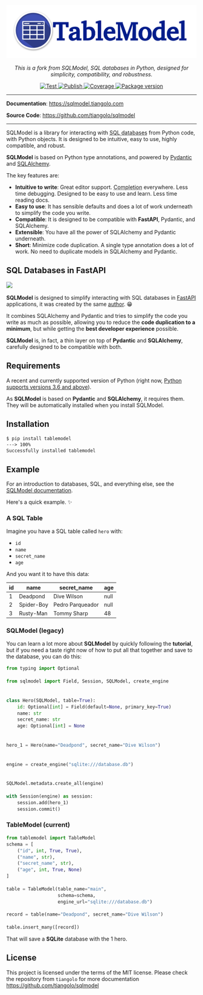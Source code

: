 ![image](imgs/tablemodel.png)

<p align="center">
    <em>This is a fork from SQLModel, SQL databases in Python, designed for simplicity, compatibility, and robustness.</em>
</p>
<p align="center">
<a href="https://github.com/tiangolo/sqlmodel/actions?query=workflow%3ATest" target="_blank">
    <img src="https://github.com/tiangolo/sqlmodel/workflows/Test/badge.svg" alt="Test">
</a>
<a href="https://github.com/tiangolo/sqlmodel/actions?query=workflow%3APublish" target="_blank">
    <img src="https://github.com/tiangolo/sqlmodel/workflows/Publish/badge.svg" alt="Publish">
</a>
<a href="https://codecov.io/gh/tiangolo/sqlmodel" target="_blank">
    <img src="https://img.shields.io/codecov/c/github/tiangolo/sqlmodel?color=%2334D058" alt="Coverage">
</a>
<a href="https://pypi.org/project/sqlmodel" target="_blank">
    <img src="https://img.shields.io/pypi/v/sqlmodel?color=%2334D058&label=pypi%20package" alt="Package version">
</a>
</p>

---

**Documentation**: <a href="https://sqlmodel.tiangolo.com" target="_blank">https://sqlmodel.tiangolo.com</a>

**Source Code**: <a href="https://github.com/tiangolo/sqlmodel" target="_blank">https://github.com/tiangolo/sqlmodel</a>

---

SQLModel is a library for interacting with <abbr title='Also called "Relational databases"'>SQL databases</abbr> from Python code, with Python objects. It is designed to be intuitive, easy to use, highly compatible, and robust.

**SQLModel** is based on Python type annotations, and powered by <a href="https://pydantic-docs.helpmanual.io/" class="external-link" target="_blank">Pydantic</a> and <a href="https://sqlalchemy.org/" class="external-link" target="_blank">SQLAlchemy</a>.

The key features are:

* **Intuitive to write**: Great editor support. <abbr title="also known as auto-complete, autocompletion, IntelliSense">Completion</abbr> everywhere. Less time debugging. Designed to be easy to use and learn. Less time reading docs.
* **Easy to use**: It has sensible defaults and does a lot of work underneath to simplify the code you write.
* **Compatible**: It is designed to be compatible with **FastAPI**, Pydantic, and SQLAlchemy.
* **Extensible**: You have all the power of SQLAlchemy and Pydantic underneath.
* **Short**: Minimize code duplication. A single type annotation does a lot of work. No need to duplicate models in SQLAlchemy and Pydantic.

## SQL Databases in FastAPI

<a href="https://fastapi.tiangolo.com" target="_blank"><img src="https://fastapi.tiangolo.com/img/logo-margin/logo-teal.png" style="width: 20%;"></a>

**SQLModel** is designed to simplify interacting with SQL databases in <a href="https://fastapi.tiangolo.com" class="external-link" target="_blank">FastAPI</a> applications, it was created by the same <a href="https://tiangolo.com/" class="external-link" target="_blank">author</a>. 😁

It combines SQLAlchemy and Pydantic and tries to simplify the code you write as much as possible, allowing you to reduce the **code duplication to a minimum**, but while getting the **best developer experience** possible.

**SQLModel** is, in fact, a thin layer on top of **Pydantic** and **SQLAlchemy**, carefully designed to be compatible with both.

## Requirements

A recent and currently supported version of Python (right now, <a href="https://www.python.org/downloads/" class="external-link" target="_blank">Python supports versions 3.6 and above</a>).

As **SQLModel** is based on **Pydantic** and **SQLAlchemy**, it requires them. They will be automatically installed when you install SQLModel.

## Installation

<div class="termy">

```console
$ pip install tablemodel
---> 100%
Successfully installed tablemodel
```

</div>

## Example

For an introduction to databases, SQL, and everything else, see the <a href="https://sqlmodel.tiangolo.com" target="_blank">SQLModel documentation</a>.

Here's a quick example. ✨

### A SQL Table

Imagine you have a SQL table called `hero` with:

* `id`
* `name`
* `secret_name`
* `age`

And you want it to have this data:

| id | name | secret_name | age |
-----|------|-------------|------|
| 1  | Deadpond | Dive Wilson | null |
| 2  | Spider-Boy | Pedro Parqueador | null |
| 3  | Rusty-Man | Tommy Sharp | 48 |


### SQLModel (legacy)

You can learn a lot more about **SQLModel** by quickly following the **tutorial**, but if you need a taste right now of how to put all that together and save to the database, you can do this:

```Python
from typing import Optional

from sqlmodel import Field, Session, SQLModel, create_engine


class Hero(SQLModel, table=True):
    id: Optional[int] = Field(default=None, primary_key=True)
    name: str
    secret_name: str
    age: Optional[int] = None


hero_1 = Hero(name="Deadpond", secret_name="Dive Wilson")


engine = create_engine("sqlite:///database.db")


SQLModel.metadata.create_all(engine)

with Session(engine) as session:
    session.add(hero_1)
    session.commit()
```

### TableModel (current)
```Python
from tablemodel import TableModel
schema = [
    ("id", int, True, True),
    ("name", str),
    ("secret_name", str),
    ("age", int, True, None)
]

table = TableModel(table_name="main",
                   schema=schema,
                   engine_url="sqlite:///database.db")

record = table(name="Deadpond", secret_name="Dive Wilson")

table.insert_many([record])
```

That will save a **SQLite** database with the 1 hero.

## License

This project is licensed under the terms of the MIT license.
Please check the repository from `tiangolo` for more documentation https://github.com/tiangolo/sqlmodel 